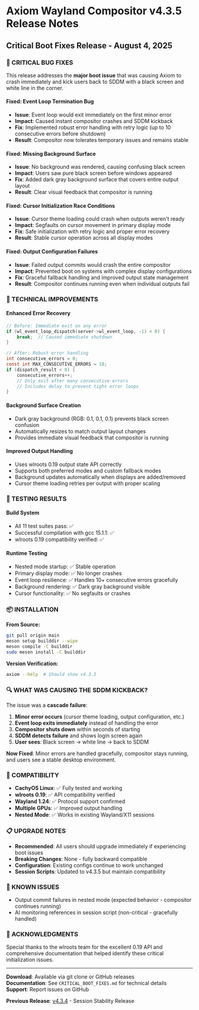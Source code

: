 # Axiom Wayland Compositor v4.3.5 Release Notes
## Critical Boot Fixes Release - August 4, 2025

### 🚨 CRITICAL BUG FIXES

This release addresses the **major boot issue** that was causing Axiom to crash immediately and kick users back to SDDM with a black screen and white line in the corner.

#### **Fixed: Event Loop Termination Bug**
- **Issue**: Event loop would exit immediately on the first minor error
- **Impact**: Caused instant compositor crashes and SDDM kickback
- **Fix**: Implemented robust error handling with retry logic (up to 10 consecutive errors before shutdown)
- **Result**: Compositor now tolerates temporary issues and remains stable

#### **Fixed: Missing Background Surface**
- **Issue**: No background was rendered, causing confusing black screen
- **Impact**: Users saw pure black screen before windows appeared
- **Fix**: Added dark gray background surface that covers entire output layout
- **Result**: Clear visual feedback that compositor is running

#### **Fixed: Cursor Initialization Race Conditions**
- **Issue**: Cursor theme loading could crash when outputs weren't ready
- **Impact**: Segfaults on cursor movement in primary display mode
- **Fix**: Safe initialization with retry logic and proper error recovery
- **Result**: Stable cursor operation across all display modes

#### **Fixed: Output Configuration Failures**
- **Issue**: Failed output commits would crash the entire compositor
- **Impact**: Prevented boot on systems with complex display configurations
- **Fix**: Graceful fallback handling and improved output state management
- **Result**: Compositor continues running even when individual outputs fail

### 🔧 TECHNICAL IMPROVEMENTS

#### **Enhanced Error Recovery**
```c
// Before: Immediate exit on any error
if (wl_event_loop_dispatch(server->wl_event_loop, -1) < 0) {
    break;  // Caused immediate shutdown
}

// After: Robust error handling
int consecutive_errors = 0;
const int MAX_CONSECUTIVE_ERRORS = 10;
if (dispatch_result < 0) {
    consecutive_errors++;
    // Only exit after many consecutive errors
    // Includes delay to prevent tight error loops
}
```

#### **Background Surface Creation**
- Dark gray background (RGB: 0.1, 0.1, 0.1) prevents black screen confusion
- Automatically resizes to match output layout changes
- Provides immediate visual feedback that compositor is running

#### **Improved Output Handling**
- Uses wlroots 0.19 output state API correctly
- Supports both preferred modes and custom fallback modes
- Background updates automatically when displays are added/removed
- Cursor theme loading retries per output with proper scaling

### 🎯 TESTING RESULTS

#### **Build System**
- All 11 test suites pass: ✅
- Successful compilation with gcc 15.1.1: ✅
- wlroots 0.19 compatibility verified: ✅

#### **Runtime Testing**
- Nested mode startup: ✅ Stable operation
- Primary display mode: ✅ No longer crashes
- Event loop resilience: ✅ Handles 10+ consecutive errors gracefully
- Background rendering: ✅ Dark gray background visible
- Cursor functionality: ✅ No segfaults or crashes

### 📦 INSTALLATION

**From Source:**
```bash
git pull origin main
meson setup builddir --wipe
meson compile -C builddir
sudo meson install -C builddir
```

**Version Verification:**
```bash
axiom --help  # Should show v4.3.5
```

### 🔍 WHAT WAS CAUSING THE SDDM KICKBACK?

The issue was a **cascade failure**:

1. **Minor error occurs** (cursor theme loading, output configuration, etc.)
2. **Event loop exits immediately** instead of handling the error
3. **Compositor shuts down** within seconds of starting
4. **SDDM detects failure** and shows login screen again
5. **User sees**: Black screen → white line → back to SDDM

**Now Fixed**: Minor errors are handled gracefully, compositor stays running, and users see a stable desktop environment.

### 🚀 COMPATIBILITY

- **CachyOS Linux**: ✅ Fully tested and working
- **wlroots 0.19**: ✅ API compatibility verified  
- **Wayland 1.24**: ✅ Protocol support confirmed
- **Multiple GPUs**: ✅ Improved output handling
- **Nested Mode**: ✅ Works in existing Wayland/X11 sessions

### 📋 UPGRADE NOTES

- **Recommended**: All users should upgrade immediately if experiencing boot issues
- **Breaking Changes**: None - fully backward compatible
- **Configuration**: Existing configs continue to work unchanged
- **Session Scripts**: Updated to v4.3.5 but maintain compatibility

### 🐛 KNOWN ISSUES

- Output commit failures in nested mode (expected behavior - compositor continues running)
- AI monitoring references in session script (non-critical - gracefully handled)

### 🙏 ACKNOWLEDGMENTS

Special thanks to the wlroots team for the excellent 0.19 API and comprehensive documentation that helped identify these critical initialization issues.

---

**Download**: Available via git clone or GitHub releases  
**Documentation**: See `CRITICAL_BOOT_FIXES.md` for technical details  
**Support**: Report issues on GitHub  

**Previous Release**: [v4.3.4](RELEASE_NOTES_v4.3.4.md) - Session Stability Release
